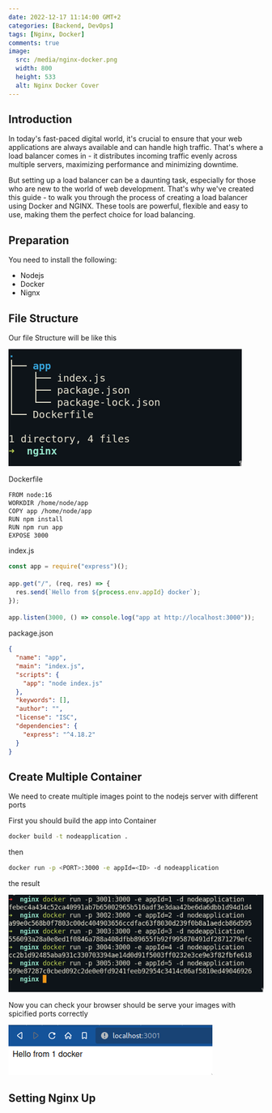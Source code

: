 ```yaml
---
date: 2022-12-17 11:14:00 GMT+2
categories: [Backend, DevOps]
tags: [Nginx, Docker]
comments: true
image:
  src: /media/nginx-docker.png
  width: 800
  height: 533
  alt: Nginx Docker Cover
---
```


## Introduction

In today's fast-paced digital world, it's crucial to ensure that your web applications are always available and can handle high traffic. That's where a load balancer comes in - it distributes incoming traffic evenly across multiple servers, maximizing performance and minimizing downtime.

But setting up a load balancer can be a daunting task, especially for those who are new to the world of web development. That's why we've created this guide - to walk you through the process of creating a load balancer using Docker and NGINX. These tools are powerful, flexible and easy to use, making them the perfect choice for load balancing.

## Preparation

You need to install the following:

- Nodejs
- Docker
- Nignx

## File Structure

Our file Structure will be like this

![Docker Node Server](/media/node-docker.png)

Dockerfile

```docker
FROM node:16
WORKDIR /home/node/app
COPY app /home/node/app
RUN npm install
RUN npm run app
EXPOSE 3000
```

index.js

```js
const app = require("express")();

app.get("/", (req, res) => {
  res.send(`Hello from ${process.env.appId} docker`);
});

app.listen(3000, () => console.log("app at http://localhost:3000"));
```

package.json

```json
{
  "name": "app",
  "main": "index.js",
  "scripts": {
    "app": "node index.js"
  },
  "keywords": [],
  "author": "",
  "license": "ISC",
  "dependencies": {
    "express": "^4.18.2"
  }
}
```

## Create Multiple Container

We need to create multiple images point to the nodejs server with different ports

First you should build the app into Container

```bash
docker build -t nodeapplication .
```

then

```bash
docker run -p <PORT>:3000 -e appId=<ID> -d nodeapplication
```

the result

![Docker Creation](/media/docker-images.png)

Now you can check your browser should be serve your images with spicified ports correctly

![Docker id browser](/media/docker-id-browser.png)

## Setting Nginx Up


